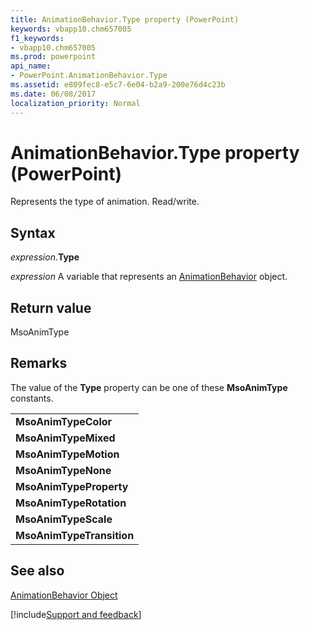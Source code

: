 ```yaml
---
title: AnimationBehavior.Type property (PowerPoint)
keywords: vbapp10.chm657005
f1_keywords:
- vbapp10.chm657005
ms.prod: powerpoint
api_name:
- PowerPoint.AnimationBehavior.Type
ms.assetid: e809fec8-e5c7-6e04-b2a9-200e76d4c23b
ms.date: 06/08/2017
localization_priority: Normal
---
```



# AnimationBehavior.Type property (PowerPoint)

Represents the type of animation. Read/write.


## Syntax

_expression_.**Type**

_expression_ A variable that represents an [AnimationBehavior](PowerPoint.AnimationBehavior.md) object.


## Return value

MsoAnimType


## Remarks

The value of the  **Type** property can be one of these **MsoAnimType** constants.


||
|:-----|
|**MsoAnimTypeColor**|
|**MsoAnimTypeMixed**|
|**MsoAnimTypeMotion**|
|**MsoAnimTypeNone**|
|**MsoAnimTypeProperty**|
|**MsoAnimTypeRotation**|
|**MsoAnimTypeScale**|
|**MsoAnimTypeTransition**|

## See also


[AnimationBehavior Object](PowerPoint.AnimationBehavior.md)

[!include[Support and feedback](~/includes/feedback-boilerplate.md)]